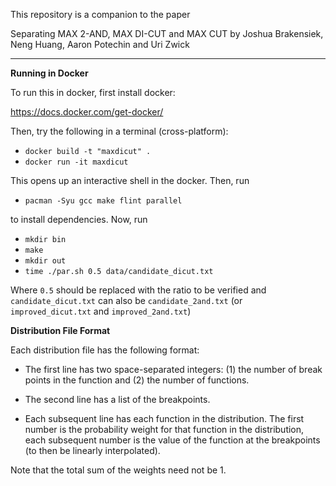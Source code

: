 This repository is a companion to the paper

Separating MAX 2-AND, MAX DI-CUT and MAX CUT by Joshua Brakensiek, Neng Huang, Aaron Potechin and Uri Zwick

-----

**Running in Docker**

To run this in docker, first install docker:

https://docs.docker.com/get-docker/

Then, try the following in a terminal (cross-platform):

- `docker build -t "maxdicut" .`
- `docker run -it maxdicut`

This opens up an interactive shell in the docker. Then, run

- `pacman -Syu gcc make flint parallel`

to install dependencies. Now, run

- `mkdir bin`
- `make`
- `mkdir out`
- `time ./par.sh 0.5 data/candidate_dicut.txt`

Where `0.5` should be replaced with the ratio to be verified and `candidate_dicut.txt` can also be `candidate_2and.txt` (or `improved_dicut.txt` and `improved_2and.txt`)

**Distribution File Format**

Each distribution file has the following format:

- The first line has two space-separated integers: (1) the number of break points in the function and (2) the number of functions.

- The second line has a list of the breakpoints.

- Each subsequent line has each function in the distribution. The first number is the probability weight for that function in the distribution, each subsequent number is the value of the function at the breakpoints (to then be linearly interpolated).

Note that the total sum of the weights need not be 1.
